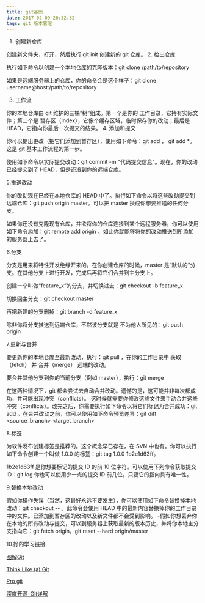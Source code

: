 ```yaml
---
title: git基础
date: 2017-02-09 20:32:32
tags: git 版本管理
---
```

1. 创建新仓库

创建新文件夹，打开，然后执行 git init 创建新的 git 仓库。
2. 检出仓库

执行如下命令以创建一个本地仓库的克隆版本：git clone /path/to/repository

如果是远端服务器上的仓库，你的命令会是这个样子：git clone username@host:/path/to/repository

3. 工作流

你的本地仓库由 git 维护的三棵“树”组成。第一个是你的 工作目录，它持有实际文件；第二个是 暂存区（Index），它像个缓存区域，临时保存你的改动；最后是 HEAD，它指向你最后一次提交的结果。
4. 添加和提交

你可以提出更改（把它们添加到暂存区），使用如下命令：git add <filename> ， git add *。这是 git 基本工作流程的第一步。

使用如下命令以实际提交改动：git commit -m "代码提交信息"。现在，你的改动已经提交到了 HEAD，但是还没到你的远端仓库。

5.推送改动

你的改动现在已经在本地仓库的 HEAD 中了。执行如下命令以将这些改动提交到远端仓库：git push origin master。可以把 master 换成你想要推送的任何分支。

如果你还没有克隆现有仓库，并欲将你的仓库连接到某个远程服务器，你可以使用如下命令添加：git remote add origin <server>。如此你就能够将你的改动推送到所添加的服务器上去了。

6.分支

分支是用来将特性开发绝缘开来的。在你创建仓库的时候，master 是“默认的”分支。在其他分支上进行开发，完成后再将它们合并到主分支上。

创建一个叫做“feature_x”的分支，并切换过去：git checkout -b feature_x

切换回主分支：git checkout master

再把新建的分支删掉：git branch -d feature_x

除非你将分支推送到远端仓库，不然该分支就是 不为他人所见的：git push origin <branch>

7.更新与合并

要更新你的本地仓库至最新改动，执行：git pull ，在你的工作目录中 获取（fetch） 并 合并（merge） 远端的改动。

要合并其他分支到你的当前分支（例如 master），执行：git merge <branch>

在这两种情况下，git 都会尝试去自动合并改动。遗憾的是，这可能并非每次都成功，并可能出现冲突（conflicts）。 这时候就需要你修改这些文件来手动合并这些冲突（conflicts）。改完之后，你需要执行如下命令以将它们标记为合并成功：git add <filename>。在合并改动之前，你可以使用如下命令预览差异：git diff <source_branch> <target_branch>

8.标签

为软件发布创建标签是推荐的。这个概念早已存在，在 SVN 中也有。你可以执行如下命令创建一个叫做 1.0.0 的标签：git tag 1.0.0 1b2e1d63ff。

1b2e1d63ff 是你想要标记的提交 ID 的前 10 位字符。可以使用下列命令获取提交 ID：git log 
你也可以使用少一点的提交 ID 前几位，只要它的指向具有唯一性。

9.替换本地改动

假如你操作失误（当然，这最好永远不要发生），你可以使用如下命令替换掉本地改动：git checkout -- <filename>。此命令会使用 HEAD 中的最新内容替换掉你的工作目录中的文件。已添加到暂存区的改动以及新文件都不会受到影响。
-假如你想丢弃你在本地的所有改动与提交，可以到服务器上获取最新的版本历史，并将你本地主分支指向它：git fetch origin，git reset --hard origin/master

10.好的学习链接

[图解Git](http://marklodato.github.io/visual-git-guide/index-zh-cn.html)

[Think Like (a) Git](http://think-like-a-git.net/)

[Pro git](https://git-scm.com/book/en/v2)

[深度开源-Git详解](http://www.open-open.com/lib/view/open1328069609436.html)